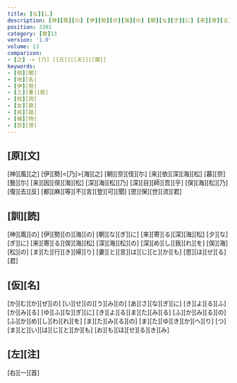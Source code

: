```yaml
---
title: [な][し]
description: [神][風][の] [伊][勢][の][海][の] [朝][な][ぎ][に] [来][寄][る][深][海][松] [夕][な][ぎ][に] [来][寄][る][俣][海][松] [深][海][松][の] [深][め][し][我][れ][を] [俣][海][松][の] [ま][た][行][き][帰][り] [妻][と][言][は][じ][と][か][も] [思][ほ][せ][る][君]
position: 3301
category: [巻]13
version: '1.0'
volume: 13
comparison:
- [之] -> [乃] [[元]][[天]][[類]]
keywords:
- [相][聞]
- [地][名]
- [伊][勢]
- [三][重][県]
- [枕][詞]
- [女][歌]
- [民][謡]
- [植][物]
- [怨][恨]
---
```


## [原][文]

[神][風][之] [伊][勢]<[乃]>[海][之] [朝][奈][伎][尓] [来][依][深][海][松] [暮][奈][藝][尓] [来][因][俣][海][松] [深][海][松][乃] [深][目][師][吾][乎] [俣][海][松][乃] [復][去][反] [都][麻][等][不][言][登][可][聞] [思][保][世][流][君]

## [訓][読]

[神][風][の] [伊][勢][の][海][の] [朝][な][ぎ][に] [来][寄][る][深][海][松] [夕][な][ぎ][に] [来][寄][る][俣][海][松] [深][海][松][の] [深][め][し][我][れ][を] [俣][海][松][の] [ま][た][行][き][帰][り] [妻][と][言][は][じ][と][か][も] [思][ほ][せ][る][君]

## [仮][名]

[か][む][か][ぜ][の] [い][せ][の][う][み][の] [あ][さ][な][ぎ][に] [き][よ][る][ふ][か][み][る] [ゆ][ふ][な][ぎ][に] [き][よ][る][ま][た][み][る] [ふ][か][み][る][の] [ふ][か][め][し][わ][れ][を] [ま][た][み][る][の] [ま][た][ゆ][き][か][へ][り] [つ][ま][と][い][は][じ][と][か][も] [お][も][ほ][せ][る][き][み]

## [左][注]

[右][一][首]
